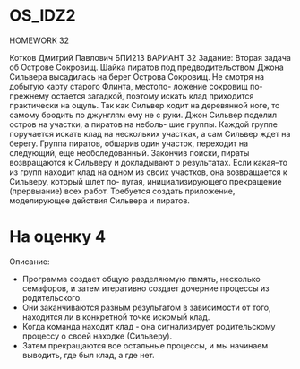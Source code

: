 # OS_IDZ2
HOMEWORK 32

  Котков Дмитрий Павлович БПИ213 
ВАРИАНТ 32
Задание:
Вторая задача об Острове Сокровищ. Шайка пиратов под предводительством Джона Сильвера высадилась на берег Острова Сокровищ. Не смотря на добытую карту старого Флинта, местопо- ложение сокровищ по-прежнему остается загадкой, поэтому искать клад приходится практически на ощупь. Так как Сильвер ходит на деревянной ноге, то самому бродить по джунглям ему не с руки. Джон Сильвер поделил остров на участки, а пиратов на неболь- шие группы. Каждой группе поручается искать клад на нескольких участках, а сам Сильвер ждет на берегу. Группа пиратов, обшарив один участок, переходит на следующий, еще необследованный. Закончив поиски, пираты возвращаются к Сильверу и докладывают о результатах. Если какая–то из групп находит клад на одном из своих участков, она возвращается к Сильверу, который шлет по- пугая, инициализирующего прекращение (прервыание) всех работ. Требуется создать приложение, моделирующее действия Сильвера и пиратов.

# На оценку 4
Описание:

- Программа создает общую разделяюмую память, несколько семафоров, и затем итеративно создает дочерние процессы из родительского. 
- Они заканчиваются разным результатом в зависимости от того, находится ли в конкретной точке искомый клад. 
- Когда команда находит клад - она сигнализирует родительскому процессу о своей находке (Сильверу). 
- Затем прекращаются все остальные процессы, и мы начинаем выводить, где был клад, а где нет.
